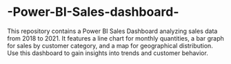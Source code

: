 # -Power-BI-Sales-dashboard-
This repository contains a Power BI Sales Dashboard analyzing sales data from 2018 to 2021. It features a line chart for monthly quantities, a bar graph for sales by customer category, and a map for geographical distribution. Use this dashboard to gain insights into trends and customer behavior. 
